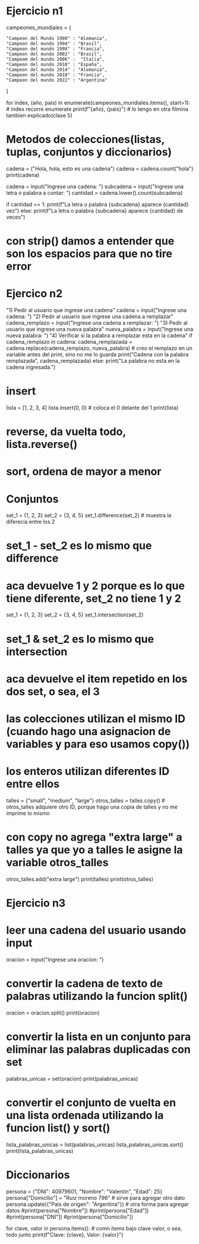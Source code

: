 # Ejercicio n1

campeones_mundiales = {

    "Campeon del Mundo 1990" : "Alemania",
    "Campeon del mundo 1994" : "Brasil",
    "Campeon del mundo 1998" : "Francia",
    "Campeon del mundo 2002" : "Brasil",
    "Campeom del mundo 2006" :  "Italia", 
    "Campeon del mundo 2010" : "España",
    "Campeon del mundo 2014" : "Alemania",
    "Campeon del mundo 2018" : "Francia",
    "Campeon del mundo 2022" : "Argentina"
    


}

for index, (año, pais) in enumerate(campeones_mundiales.items(), start=1): # index recorre enumerate
    print(f"{año}, {pais}") # lo tengo en otra filmina tambien explicado(clase 5)

# Metodos de colecciones(listas, tuplas, conjuntos y diccionarios)

cadena = ("Hola, hola, esto es una cadena")
cadena = cadena.count("hola")
print(cadena)

cadena = input("Ingrese una cadena: ")
subcadena = input("Ingrese una letra o palabra a contar: ")
cantidad = cadena.lower().count(subcadena)

if cantidad == 1:
    print(f"La letra o palabra {subcadena} aparece {cantidad} vez")
else:
    print(f"La letra o palabra {subcadena} aparece {cantidad} de veces")


# con strip() damos a entender que son los espacios para que no tire error

# Ejercico n2

"1) Pedir al usuario que ingrese una cadena"
cadena = input("Ingrese una cadena: ")
"2) Pedir al usuario que ingrese una cadena a remplazar"
cadena_remplazo = input("Ingrese una cadena a remplazar: ")
"3) Pedir al usuario que ingrese una nueva palabra"
nueva_palabra = input("Ingrese una nueva palabra: ")
"4) Verificar si la palabra a remplazar esta en la cadena"
if cadena_remplazo in cadena:
    cadena_remplazada = cadena.replace(cadena_remplazo, nueva_palabra) # creo el remplazo en un variable antes del print, sino no me lo guarda
    print("Cadena con la palabra remplazada", cadena_remplazada)
else:
    print("La palabra no esta en la cadena ingresada.")


# insert
lista = [1, 2, 3, 4]
lista.insert(0, 0) # coloca el 0 delante del 1
print(lista)

# reverse, da vuelta todo, lista.reverse()

# sort, ordena de mayor a menor

# Conjuntos

set_1 = {1, 2, 3}
set_2 = {3, 4, 5}
set_1.difference(set_2) # muestra la diferecia entre los 2 
# set_1 - set_2 es lo mismo que difference
# aca devuelve 1 y 2 porque es lo que tiene diferente, set_2 no tiene 1 y 2 

set_1 = {1, 2, 3}
set_2 = {3, 4, 5}
set_1.intersection(set_2)
# set_1 & set_2 es lo mismo que intersection
# aca devuelve el item repetido en los dos set, o sea, el 3

# las colecciones utilizan el mismo ID (cuando hago una asignacion de variables y para eso usamos copy())
# los enteros utilizan diferentes ID entre ellos
talles = {"small", "medium", "large"}
otros_talles = talles.copy() # otros_talles adquiere otro ID, porque hago una copia de talles y no me imprime lo mismo
# con copy no agrega "extra large" a talles ya que yo a talles le asigne la variable otros_talles

otros_talles.add("extra large")
print(talles)
print(otros_talles)


# Ejercicio n3

# leer una cadena del usuario usando input
oracion = input("Ingrese una oracion: ")
# convertir la cadena de texto de palabras utilizando la funcion split()
oracion = oracion.split()
print(oracion)
# convertir la lista en un conjunto para eliminar las palabras duplicadas con set 
palabras_unicas = set(oracion)
print(palabras_unicas)
# convertir el conjunto de vuelta en una lista ordenada utilizando la funcion list() y sort()
lista_palabras_unicas = list(palabras_unicas)
lista_palabras_unicas.sort()
print(lista_palabras_unicas)


# Diccionarios 

persona = {"DNI": 40979601,
           "Nombre": "Valentin",
           "Edad": 25}
persona["Domicilio"] = "Ruiz moreno 796" # sirve para agregar otro dato
persona.update({"Pais de origen": "Argentina"}) # otra forma para agregar datos
#print(persona["Nombre"])
#print(persona["Edad"])
#print(persona["DNI"])
#print(persona["Domicilio"])


for clave, valor in persona.items(): # comn items bajo clave valor, o sea, todo junto
    print(f"Clave: {clave}, Valor: {valor}")
